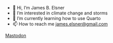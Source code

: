 - 👋 Hi, I’m James B. Elsner
- 👀 I’m interested in climate change and storms
- 🌱 I’m currently learning how to use Quarto
- 📫 How to reach me james.elsner@gmail.com

<!---
jelsner/jelsner is a ✨ special ✨ repository because its `README.md` (this file) appears on your GitHub profile.
You can click the Preview link to take a look at your changes.
--->

<a rel="me" href="https://fediscience.org/@jelsner">Mastodon</a>
